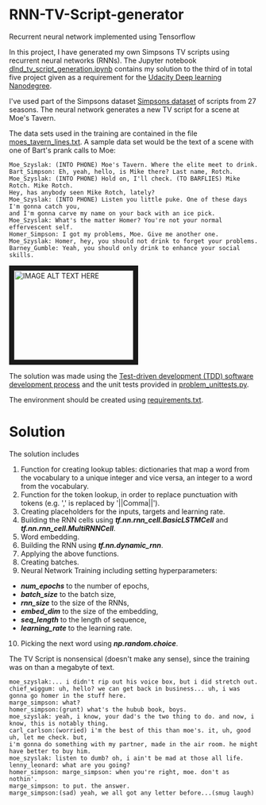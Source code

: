 # RNN-TV-Script-generator
Recurrent neural network implemented using Tensorflow

In this project, I have generated my own Simpsons TV scripts using recurrent neural networks (RNNs). 
The Jupyter notebook [dlnd_tv_script_generation.ipynb](https://github.com/TeaP/RNN-TV-Script-generator/blob/master/dlnd_tv_script_generation.ipynb) contains my solution to the third of in total five project given as a requirement for the 
[Udacity Deep learning Nanodegree](https://www.udacity.com/course/deep-learning-nanodegree--nd101). 

I've used part of the Simpsons dataset [Simpsons dataset](https://www.kaggle.com/wcukierski/the-simpsons-by-the-data) of scripts from 27 seasons. The neural network generates a new TV script for a scene at Moe's Tavern.

The data sets used in the training are contained in the file [moes_tavern_lines.txt](https://github.com/TeaP/RNN-TV-Script-generator/blob/master/moes_tavern_lines.txt). A sample data set would be the text of a scene with one of Bart's prank calls to Moe:

```
Moe_Szyslak: (INTO PHONE) Moe's Tavern. Where the elite meet to drink.
Bart_Simpson: Eh, yeah, hello, is Mike there? Last name, Rotch.
Moe_Szyslak: (INTO PHONE) Hold on, I'll check. (TO BARFLIES) Mike Rotch. Mike Rotch. 
Hey, has anybody seen Mike Rotch, lately?
Moe_Szyslak: (INTO PHONE) Listen you little puke. One of these days I'm gonna catch you, 
and I'm gonna carve my name on your back with an ice pick.
Moe_Szyslak: What's the matter Homer? You're not your normal effervescent self.
Homer_Simpson: I got my problems, Moe. Give me another one.
Moe_Szyslak: Homer, hey, you should not drink to forget your problems.
Barney_Gumble: Yeah, you should only drink to enhance your social skills.
```
<a href="http://www.youtube.com/watch?feature=player_embedded&v=lj6LnihWpOg" target="_blank"><img src="http://img.youtube.com/vi/lj6LnihWpOg/0.jpg" 
alt="IMAGE ALT TEXT HERE" width="240" height="180" border="10" /></a>

The solution was made using the [Test-driven development (TDD) software development process](https://www.madetech.com/blog/9-benefits-of-test-driven-development) and the unit tests provided in [problem_unittests.py](https://github.com/TeaP/RNN-TV-Script-generator/blob/master/problem_unittests.py). 

The environment should be created using [requirements.txt](https://github.com/TeaP/RNN-TV-Script-generator/blob/master/requirements.txt).

# Solution

The solution includes
1.  Function for creating lookup tables: dictionaries that map a word from the vocabulary to a unique integer and vice versa, an integer to a word from the vocabulary. 
2. Function for the token lookup, in order to replace punctuation with tokens (e.g.  ',' is replaced by '||Comma||'). 
3. Creating placeholders for the inputs, targets and learning rate. 
4. Building the RNN cells using ***tf.nn.rnn_cell.BasicLSTMCell*** and ***tf.nn.rnn_cell.MultiRNNCell***. 
5. Word embedding. 
6. Building the RNN using ***tf.nn.dynamic_rnn***. 
7. Applying the above functions. 
8. Creating batches. 
9. Neural Network Training including setting hyperparameters:
+ ***num_epochs*** to the number of epochs,
+ ***batch_size*** to the batch size,
+ ***rnn_size*** to the size of the RNNs,
+ ***embed_dim*** to the size of the embedding,
+ ***seq_length*** to the length of sequence,
+ ***learning_rate*** to the learning rate.
10. Picking the next word using ***np.random.choice***.

The TV Script is nonsensical (doesn't make any sense), since the training was on than a megabyte of text. 

```
moe_szyslak:... i didn't rip out his voice box, but i did stretch out.
chief_wiggum: uh, hello? we can get back in business... uh, i was gonna go homer in the stuff here.
marge_simpson: what?
homer_simpson:(grunt) what's the hubub book, boys.
moe_szyslak: yeah, i know, your dad's the two thing to do. and now, i know, this is notably thing.
carl_carlson:(worried) i'm the best of this than moe's. it, uh, good uh, let me check. but, 
i'm gonna do something with my partner, made in the air room. he might have better to buy him.
moe_szyslak: listen to dumb? oh, i ain't be mad at those all life.
lenny_leonard: what are you going?
homer_simpson: marge_simpson: when you're right, moe. don't as nothin'.
marge_simpson: to put. the answer.
marge_simpson:(sad) yeah, we all got any letter before...(smug laugh)
```
    


 




